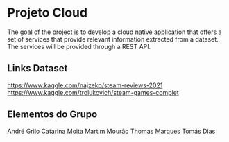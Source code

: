 # Projeto Cloud

The goal of the project is to develop a cloud native application that offers a set of services that provide
relevant information extracted from a dataset. The services will be provided through a REST API.

## Links Dataset

https://www.kaggle.com/najzeko/steam-reviews-2021 
https://www.kaggle.com/trolukovich/steam-games-complet

## Elementos do Grupo

André Grilo
Catarina Moita
Martim Mourão
Thomas Marques
Tomás Dias
